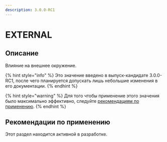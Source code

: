 ```yaml
---
description: 3.0.0-RC1
---
```


# EXTERNAL

## Описание

Влияние на внешнее окружение.

{% hint style="info" %}
Это значение введено в выпуск-кандидате 3.0.0-RC1, после чего планируется допускать лишь небольшие изменения в его документации.
{% endhint %}

{% hint style="warning" %}
Для того чтобы применение этого значения было максимально эффективно, следуйте [рекомендациям по применению](external.md#rekomendacii-po-primeneniyu).
{% endhint %}

## Рекомендации по применению

Этот раздел находится активной в разработке.
